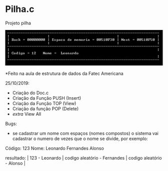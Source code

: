 # Pilha.c
Projeto pilha

![Screenshot](pilha.png)

*Feito na aula de estrutura de dados da Fatec Americana

25/10/2019:<br>
 - Criação do Doc.c
 - Criação da Função PUSH (Insert)
 - Criação da Função TOP  (View)
 - Criação da função POP  (Delete)
 - *extra* View All

Bugs:
 * se cadastrar um nome com espaços (nomes compostos) o sistema vai cadastrar o numero de vezes que o nome se divide, por exemplo:
  
  Código: 123
  Nome: Leonardo Fernandes Alonso
  
  resultado: | 123 - Leonardo |  codigo aleatório - Fernandes | codigo aleatório - Alonso |
